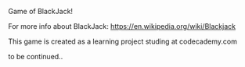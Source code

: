 Game of BlackJack!

For more info about BlackJack: https://en.wikipedia.org/wiki/Blackjack

This game is created as a learning project studing at codecademy.com

to be continued..